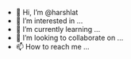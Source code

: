 - 👋 Hi, I’m @harshlat
- 👀 I’m interested in ...
- 🌱 I’m currently learning ...
- 💞️ I’m looking to collaborate on ...
- 📫 How to reach me ...

<!---
harshlat/harshlat is a ✨ special ✨ repository because its `README.md` (this file) appears on your GitHub profile.
You can click the Preview link to take a look at your changes.
--->
